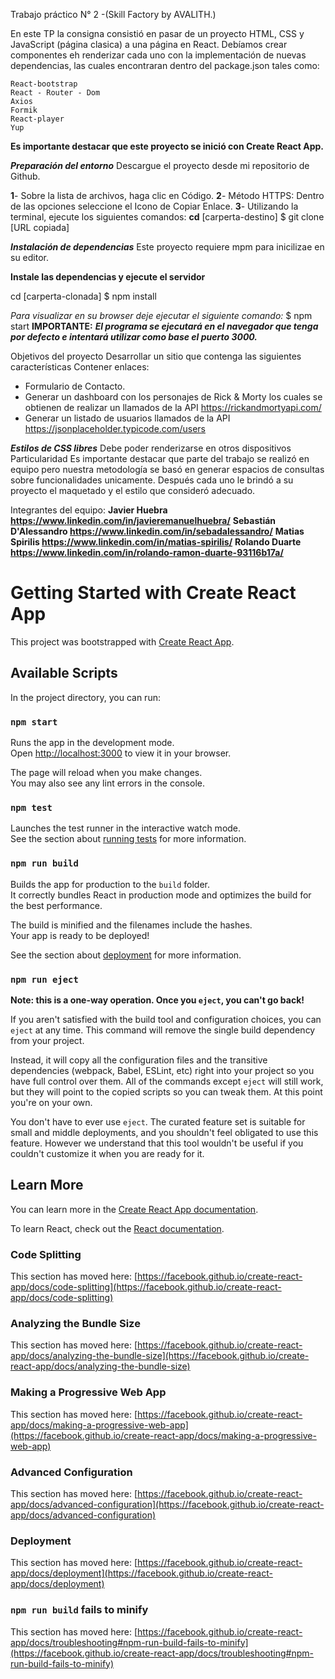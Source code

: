 Trabajo práctico N° 2 -(Skill Factory by AVALITH.)

En este TP la consigna  consistió en pasar de un proyecto HTML, CSS y JavaScript (página clasica) a una página en React. Debíamos crear  componentes eh renderizar cada uno con la implementación de nuevas dependencias, las cuales encontraran  dentro del package.json tales como:

    React-bootstrap
    React - Router - Dom
    Axios
    Formik
    React-player
    Yup

__Es importante destacar que este proyecto se inició con Create React App.__

__*Preparación del entorno*__
Descargue el proyecto desde mi repositorio de Github.

__1__- Sobre la lista de archivos, haga clic en Código.
__2__- Método HTTPS: Dentro de las opciones seleccione el Icono de Copiar Enlace.
__3__-  Utilizando la terminal, ejecute los siguientes comandos:
__cd__ [carperta-destino]
$ git clone [URL copiada]

__*Instalación de dependencias*__
Este proyecto requiere mpm para inicilizae en su editor.

__Instale las dependencias y ejecute el servidor__

cd [carperta-clonada]
$ npm install

*Para visualizar en su browser deje ejecutar el siguiente comando:*
$ npm start
__IMPORTANTE:__
__*El programa se ejecutará en el navegador que tenga por defecto e intentará utilizar como base el puerto 3000.*__

Objetivos del proyecto
Desarrollar un sitio que contenga las siguientes características
Contener enlaces:
* Formulario de Contacto.
* Generar un dashboard con los personajes de Rick & Morty los cuales se obtienen de realizar un llamados de la API https://rickandmortyapi.com/
* Generar un listado de usuarios llamados de la API https://jsonplaceholder.typicode.com/users

*__Estilos de CSS libres__*
Debe poder renderizarse en otros dispositivos
Particularidad
Es importante destacar que parte del trabajo se realizó en equipo pero nuestra metodología se basó en generar espacios de consultas sobre funcionalidades unicamente. Después cada uno le brindó a su proyecto el maquetado y el estilo que consideró adecuado.

Integrantes del equipo:
__Javier Huebra https://www.linkedin.com/in/javieremanuelhuebra/__
__Sebastián D'Alessandro https://www.linkedin.com/in/sebadalessandro/__
__Matias Spirilis https://www.linkedin.com/in/matias-spirilis/__
__Rolando Duarte https://www.linkedin.com/in/rolando-ramon-duarte-93116b17a/__



# Getting Started with Create React App

This project was bootstrapped with [Create React App](https://github.com/facebook/create-react-app).

## Available Scripts

In the project directory, you can run:

### `npm start`

Runs the app in the development mode.\
Open [http://localhost:3000](http://localhost:3000) to view it in your browser.

The page will reload when you make changes.\
You may also see any lint errors in the console.

### `npm test`

Launches the test runner in the interactive watch mode.\
See the section about [running tests](https://facebook.github.io/create-react-app/docs/running-tests) for more information.

### `npm run build`

Builds the app for production to the `build` folder.\
It correctly bundles React in production mode and optimizes the build for the best performance.

The build is minified and the filenames include the hashes.\
Your app is ready to be deployed!

See the section about [deployment](https://facebook.github.io/create-react-app/docs/deployment) for more information.

### `npm run eject`

**Note: this is a one-way operation. Once you `eject`, you can't go back!**

If you aren't satisfied with the build tool and configuration choices, you can `eject` at any time. This command will remove the single build dependency from your project.

Instead, it will copy all the configuration files and the transitive dependencies (webpack, Babel, ESLint, etc) right into your project so you have full control over them. All of the commands except `eject` will still work, but they will point to the copied scripts so you can tweak them. At this point you're on your own.

You don't have to ever use `eject`. The curated feature set is suitable for small and middle deployments, and you shouldn't feel obligated to use this feature. However we understand that this tool wouldn't be useful if you couldn't customize it when you are ready for it.

## Learn More

You can learn more in the [Create React App documentation](https://facebook.github.io/create-react-app/docs/getting-started).

To learn React, check out the [React documentation](https://reactjs.org/).

### Code Splitting

This section has moved here: [https://facebook.github.io/create-react-app/docs/code-splitting](https://facebook.github.io/create-react-app/docs/code-splitting)

### Analyzing the Bundle Size

This section has moved here: [https://facebook.github.io/create-react-app/docs/analyzing-the-bundle-size](https://facebook.github.io/create-react-app/docs/analyzing-the-bundle-size)

### Making a Progressive Web App

This section has moved here: [https://facebook.github.io/create-react-app/docs/making-a-progressive-web-app](https://facebook.github.io/create-react-app/docs/making-a-progressive-web-app)

### Advanced Configuration

This section has moved here: [https://facebook.github.io/create-react-app/docs/advanced-configuration](https://facebook.github.io/create-react-app/docs/advanced-configuration)

### Deployment

This section has moved here: [https://facebook.github.io/create-react-app/docs/deployment](https://facebook.github.io/create-react-app/docs/deployment)

### `npm run build` fails to minify

This section has moved here: [https://facebook.github.io/create-react-app/docs/troubleshooting#npm-run-build-fails-to-minify](https://facebook.github.io/create-react-app/docs/troubleshooting#npm-run-build-fails-to-minify)

